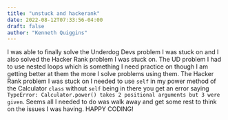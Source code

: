 ```yaml
---
title: "unstuck and hackerank"
date: 2022-08-12T07:33:56-04:00
draft: false
author: "Kenneth Quiggins"
---
```


I was able to finally solve the Underdog Devs problem I was stuck on and I also solved the Hacker Rank problem I was stuck on. The UD problem I had to use nested loops which is something I need practice on though I am getting better at them the more I solve problems using them. The Hacker Rank problem I was stuck on I needed to use `self` in my power method of the Calculator `class` without `self` being in there you get an error saying `TypeError: Calculator.power() takes 2 positional arguments but 3 were given`. Seems all I needed to do was walk away and get some rest to think on the issues I was having. HAPPY CODING!


